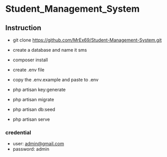 
<!-- Headings -->
# Student_Management_System
## Instruction

<!-- UL -->
* git clone https://github.com/MrEx69/Student-Management-System.git

* create a database and name it sms
* composer install
* create .env file
*  copy the .env.example and paste to .env
	
* php artisan key:generate
* php artisan migrate
* php artisan db:seed
* php artisan serve




### credential

* user: admin@gmail.com
* password: admin

